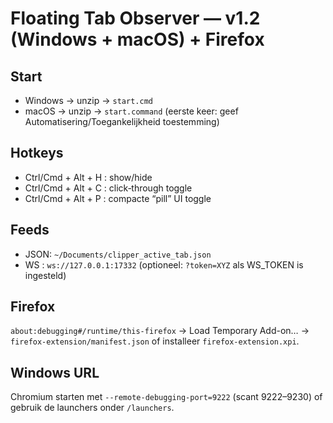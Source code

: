 # Floating Tab Observer — v1.2 (Windows + macOS) + Firefox

## Start
- Windows → unzip → `start.cmd`
- macOS → unzip → `start.command` (eerste keer: geef Automatisering/Toegankelijkheid toestemming)

## Hotkeys
- Ctrl/Cmd + Alt + H : show/hide
- Ctrl/Cmd + Alt + C : click‑through toggle
- Ctrl/Cmd + Alt + P : compacte “pill” UI toggle

## Feeds
- JSON: `~/Documents/clipper_active_tab.json`
- WS  : `ws://127.0.0.1:17332`  (optioneel: `?token=XYZ` als WS_TOKEN is ingesteld)

## Firefox
`about:debugging#/runtime/this-firefox` → Load Temporary Add-on… → `firefox-extension/manifest.json` of installeer `firefox-extension.xpi`.

## Windows URL
Chromium starten met `--remote-debugging-port=9222` (scant 9222–9230) of gebruik de launchers onder `/launchers`.
